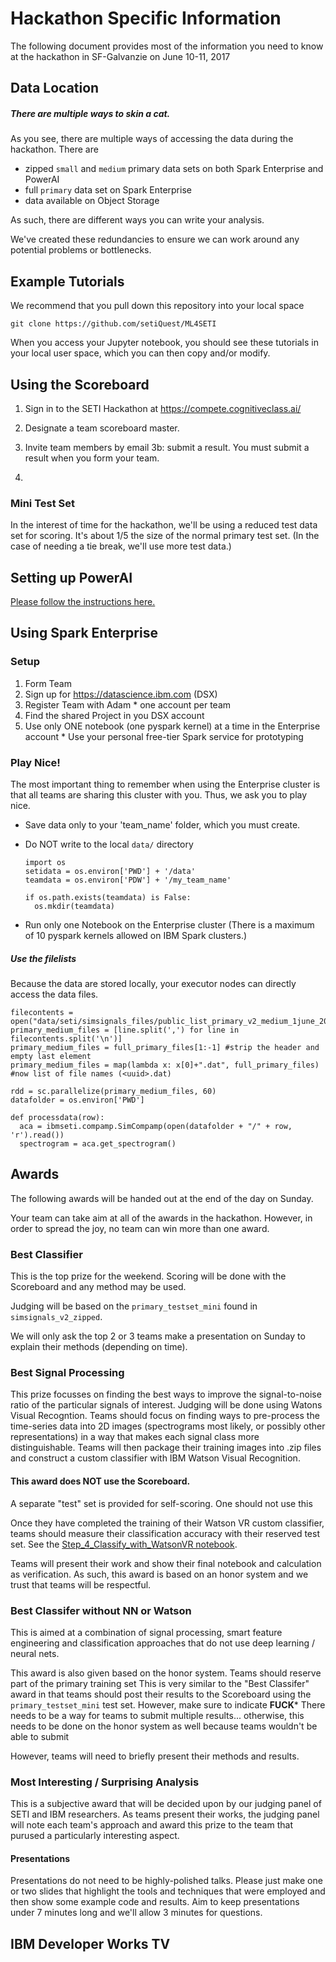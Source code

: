 # Hackathon Specific Information

The following document provides most of the information you need to know at the hackathon in SF-Galvanzie on June 10-11, 2017


## Data Location

##### There are multiple ways to skin a cat. 

As you see, there are multiple ways of accessing the data during the hackathon. There are

  * zipped `small` and `medium` primary data sets on both Spark Enterprise and PowerAI
  * full `primary` data set on Spark Enterprise
  * data available on Object Storage


As such, there are different ways you can write your analysis.

We've created these redundancies to ensure we can work around any potential problems or bottlenecks. 


## Example Tutorials

We recommend that you pull down this repository into your local space

```
git clone https://github.com/setiQuest/ML4SETI
```

When you access your Jupyter notebook, you should see these tutorials in your local user space, which you can then copy and/or modify. 

## Using the Scoreboard

1. Sign in to the SETI Hackathon at https://compete.cognitiveclass.ai/
2. Designate a team scoreboard master.
3. Invite team members by email
3b: submit a result. You must submit a result when you form your team. 

4.  


### Mini Test Set

In the interest of time for the hackathon, we'll be using a reduced test data set for scoring. It's about 1/5 the size of the normal primary test set. (In the case of needing a tie break, we'll use more test data.)


## Setting up PowerAI

[Please follow the instructions here.](https://ibm.box.com/v/setipowerai)

## Using Spark Enterprise


### Setup

  1. Form Team
  2. Sign up for https://datascience.ibm.com (DSX)
  3. Register Team with Adam
    * one account per team
  4. Find the shared Project in you DSX account
  5. Use only ONE notebook (one pyspark kernel) at a time in the Enterprise account
    * Use your personal free-tier Spark service for prototyping

### Play Nice!

The most important thing to remember when using the Enterprise cluster is that all teams are sharing this cluster with you. Thus, we ask you to play nice.

  * Save data only to your 'team_name' folder, which you must create.
  * Do NOT write to the local `data/` directory

    ```
    import os
    setidata = os.environ['PWD'] + '/data'
    teamdata = os.environ['PDW'] + '/my_team_name'

    if os.path.exists(teamdata) is False:
      os.mkdir(teamdata)
    ```
  * Run only one Notebook on the Enterprise cluster (There is a maximum of 10 pyspark kernels allowed on IBM Spark clusters.)


##### Use the filelists

Because the data are stored locally, your executor nodes can directly access the data files.  

```
filecontents = open("data/seti/simsignals_files/public_list_primary_v2_medium_1june_2017.csv").read()
primary_medium_files = [line.split(',') for line in filecontents.split('\n')]
primary_medium_files = full_primary_files[1:-1] #strip the header and empty last element
primary_medium_files = map(lambda x: x[0]+".dat", full_primary_files)  #now list of file names (<uuid>.dat)

rdd = sc.parallelize(primary_medium_files, 60)
datafolder = os.environ['PWD']

def processdata(row):
  aca = ibmseti.compamp.SimCompamp(open(datafolder + "/" + row, 'r').read())
  spectrogram = aca.get_spectrogram()

```

## Awards

The following awards will be handed out at the end of the day on Sunday. 

Your team can take aim at all of the awards in the hackathon. However, in order to spread the joy, no team can win more than one award. 

### Best Classifier

This is the top prize for the weekend. Scoring will be done with the Scoreboard and any method may be used. 

Judging will be based on the `primary_testset_mini` found in `simsignals_v2_zipped`.

We will only ask the top 2 or 3 teams make a presentation on Sunday to explain their methods (depending on time).

### Best Signal Processing

This prize focusses on finding the best ways to improve the signal-to-noise ratio of the particular signals of interest. Judging will be done using Watons Visual Recogntion. Teams should focus on finding ways to pre-process the
time-series data into 2D images (spectrograms most likely, or possibly other representations) in a way that makes each signal class more distinguishable.  Teams will then package their training images into .zip files and construct a custom classifier with IBM Watson Visual Recognition. 

#### This award does NOT use the Scoreboard. 

A separate "test" set is provided for self-scoring. One should not use this 

Once they have completed the training of their Watson VR custom classifier, teams should measure their classification accuracy with their reserved test set. See the [Step_4_Classify_with_WatsonVR notebook](../tutorials/Step_4_Classify_with_WatsonVR.ipynb).

Teams will present their work and show their final notebook and calculation as verification. As such, this award is based on an honor system and we trust that teams will be respectful. 


### Best Classifer without NN or Watson

This is aimed at a combination of signal processing,  smart feature engineering and classification approaches that do not use deep learning / neural nets. 

This award is also given based on the honor system. Teams should reserve part of the primary training set
This is very similar to the "Best Classifer" award in that teams should post their results to the Scoreboard using the `primary_testset_mini` test set. However, make sure to indicate **FUCK*** There needs to be a way for teams to submit multiple results... otherwise, this needs to be done on the honor system as well because teams wouldn't be able to submit   

However, teams will need to briefly present their methods and results. 

### Most Interesting / Surprising Analysis

This is a subjective award that will be decided upon by our judging panel of SETI and IBM researchers. As teams present their works, the judging panel will note each team's approach and award this prize to the team that purused a particularly interesting aspect. 

#### Presentations

Presentations do not need to be highly-polished talks. Please just make one or two slides that highlight the tools and techniques that were employed and then show some example code and results. Aim to keep presentations under 7 minutes long and we'll allow 3 minutes for questions. 

## IBM Developer Works TV




